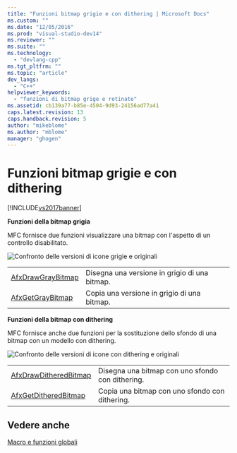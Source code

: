 ```yaml
---
title: "Funzioni bitmap grigie e con dithering | Microsoft Docs"
ms.custom: ""
ms.date: "12/05/2016"
ms.prod: "visual-studio-dev14"
ms.reviewer: ""
ms.suite: ""
ms.technology: 
  - "devlang-cpp"
ms.tgt_pltfrm: ""
ms.topic: "article"
dev_langs: 
  - "C++"
helpviewer_keywords: 
  - "funzioni di bitmap grige e retinate"
ms.assetid: cb139a77-b85e-4504-9d93-24156ad77a41
caps.latest.revision: 13
caps.handback.revision: 5
author: "mikeblome"
ms.author: "mblome"
manager: "ghogen"
---
```

# Funzioni bitmap grigie e con dithering
[!INCLUDE[vs2017banner](../../assembler/inline/includes/vs2017banner.md)]

**Funzioni della bitmap grigia**  
  
 MFC fornisce due funzioni visualizzare una bitmap con l'aspetto di un controllo disabilitato.  
  
 ![Confronto delle versioni di icone grigie e originali](../../mfc/reference/media/vcgraybitmap.png "vcGrayBitmap")  
  
|||  
|-|-|  
|[AfxDrawGrayBitmap](../Topic/AfxDrawGrayBitmap.md)|Disegna una versione in grigio di una bitmap.|  
|[AfxGetGrayBitmap](../Topic/AfxGetGrayBitmap.md)|Copia una versione in grigio di una bitmap.|  
  
 **Funzioni della bitmap con dithering**  
  
 MFC fornisce anche due funzioni per la sostituzione dello sfondo di una bitmap con un modello con dithering.  
  
 ![Confronto delle versioni di icone con dithering e originali](../../mfc/reference/media/vcditheredbitmap.png "vcDitheredBitmap")  
  
|||  
|-|-|  
|[AfxDrawDitheredBitmap](../Topic/AfxDrawDitheredBitmap.md)|Disegna una bitmap con uno sfondo con dithering.|  
|[AfxGetDitheredBitmap](../Topic/AfxGetDitheredBitmap.md)|Copia una bitmap con uno sfondo con dithering.|  
  
## Vedere anche  
 [Macro e funzioni globali](../../mfc/reference/mfc-macros-and-globals.md)
